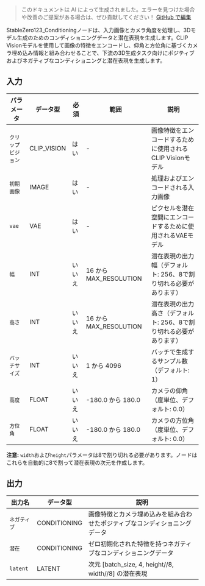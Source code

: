 > このドキュメントは AI によって生成されました。エラーを見つけた場合や改善のご提案がある場合は、ぜひ貢献してください！ [GitHub で編集](https://github.com/Comfy-Org/embedded-docs/blob/main/comfyui_embedded_docs/docs/StableZero123_Conditioning/ja.md)

StableZero123_Conditioningノードは、入力画像とカメラ角度を処理し、3Dモデル生成のためのコンディショニングデータと潜在表現を生成します。CLIP Visionモデルを使用して画像の特徴をエンコードし、仰角と方位角に基づくカメラ埋め込み情報と組み合わせることで、下流の3D生成タスク向けにポジティブおよびネガティブなコンディショニングと潜在表現を生成します。

## 入力

| パラメータ | データ型 | 必須 | 範囲 | 説明 |
|-----------|-----------|----------|-------|-------------|
| `クリップビジョン` | CLIP_VISION | はい | - | 画像特徴をエンコードするために使用されるCLIP Visionモデル |
| `初期画像` | IMAGE | はい | - | 処理およびエンコードされる入力画像 |
| `vae` | VAE | はい | - | ピクセルを潜在空間にエンコードするために使用されるVAEモデル |
| `幅` | INT | いいえ | 16 から MAX_RESOLUTION | 潜在表現の出力幅（デフォルト: 256、8で割り切れる必要があります） |
| `高さ` | INT | いいえ | 16 から MAX_RESOLUTION | 潜在表現の出力高さ（デフォルト: 256、8で割り切れる必要があります） |
| `バッチサイズ` | INT | いいえ | 1 から 4096 | バッチで生成するサンプル数（デフォルト: 1） |
| `高度` | FLOAT | いいえ | -180.0 から 180.0 | カメラの仰角（度単位、デフォルト: 0.0） |
| `方位角` | FLOAT | いいえ | -180.0 から 180.0 | カメラの方位角（度単位、デフォルト: 0.0） |

**注意:** `width`および`height`パラメータは8で割り切れる必要があります。ノードはこれらを自動的に8で割って潜在表現の次元を作成します。

## 出力

| 出力名 | データ型 | 説明 |
|-------------|-----------|-------------|
| `ネガティブ` | CONDITIONING | 画像特徴とカメラ埋め込みを組み合わせたポジティブなコンディショニングデータ |
| `潜在` | CONDITIONING | ゼロ初期化された特徴を持つネガティブなコンディショニングデータ |
| `latent` | LATENT | 次元 [batch_size, 4, height//8, width//8] の潜在表現 |
